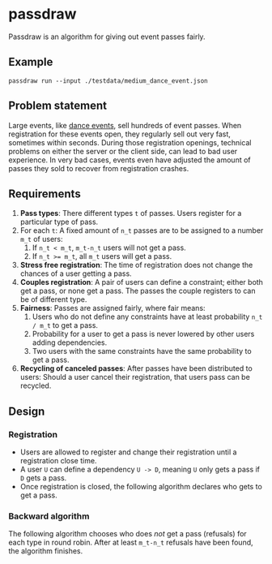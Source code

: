 # passdraw

Passdraw is an algorithm for giving out event passes fairly.

## Example

```
passdraw run --input ./testdata/medium_dance_event.json 
```

## Problem statement

Large events, like [dance events](https://swingtzerland.com), sell hundreds of
event passes. When registration for these events open, they regularly sell out
very fast, sometimes within seconds.
During those registration openings, technical problems on either the server
or the client side, can lead to bad user experience. In very bad cases,
events even have adjusted the amount of passes they sold to recover from
registration crashes.

## Requirements

1. **Pass types**: There different types `t` of passes. Users register for a particular type of pass.
1. For each `t`: A fixed amount of `n_t` passes are to be assigned to a number `m_t` of users:
    1. If `n_t < m_t`, `m_t-n_t` users will not get a pass.
    1. If `n_t >= m_t`, all `m_t` users will get a pass.
1. **Stress free registration**: The time of registration does not change the chances of a user getting a pass.
1. **Couples registration**: A pair of users can define a constraint; either both get a pass, or none get a pass. The passes the couple registers to can be of different type.
1. **Fairness**: Passes are assigned fairly, where fair means:
    1. Users who do not define any constraints have at least probability `n_t / m_t` to get a pass.
    1. Probability for a user to get a pass is never lowered by other users adding dependencies.
    1. Two users with the same constraints have the same probability to get a pass.
1. **Recycling of canceled passes**: After passes have been distributed to users: Should a user cancel their registration, that users pass can be recycled.

## Design
### Registration

* Users are allowed to register and change their registration until a registration close time.
* A user `U` can define a dependency `U -> D`, meaning `U` only gets a pass if `D` gets a pass.
* Once registration is closed, the following algorithm declares who gets to get a pass.

### Backward algorithm

The following algorithm chooses who does *not* get a pass (refusals) for each type in round robin.
After at least `m_t-n_t` refusals have been found, the algorithm finishes.

